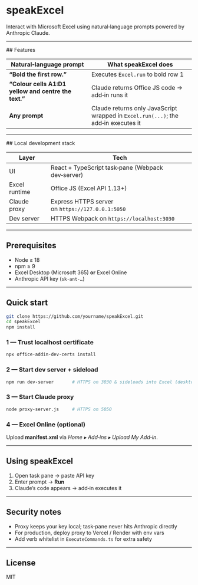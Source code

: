 
# speakExcel

Interact with Microsoft Excel using natural‑language prompts powered by Anthropic Claude.

---

## Features

| Natural‑language prompt | What speakExcel does |
|------------------------|----------------------|
| **“Bold the first row.”** | Executes `Excel.run` to bold row 1 |
| **“Colour cells A1:D1 yellow and centre the text.”** | Claude returns Office JS code → add‑in runs it |
| **Any prompt** | Claude returns only JavaScript wrapped in `Excel.run(...)`; the add‑in executes it |

---

## Local development stack

| Layer | Tech |
|-------|------|
| UI | React + TypeScript task‑pane (Webpack dev‑server) |
| Excel runtime | Office JS (Excel API 1.13+) |
| Claude proxy | Express HTTPS server on `https://127.0.0.1:5050` |
| Dev server | HTTPS Webpack on `https://localhost:3030` |

---

## Prerequisites

* Node ≥ 18
* npm ≥ 9
* Excel Desktop (Microsoft 365) **or** Excel Online
* Anthropic API key (`sk-ant‑…`)

---

## Quick start

```bash
git clone https://github.com/yourname/speakExcel.git
cd speakExcel
npm install
```

### 1 — Trust localhost certificate

```bash
npx office-addin-dev-certs install
```

### 2 — Start dev server + sideload

```bash
npm run dev-server       # HTTPS on 3030 & sideloads into Excel (desktop)
```

### 3 — Start Claude proxy

```bash
node proxy-server.js     # HTTPS on 5050
```

### 4 — Excel Online (optional)

Upload **manifest.xml** via *Home ▸ Add‑ins ▸ Upload My Add‑in*.

---

## Using speakExcel

1. Open task pane → paste API key  
2. Enter prompt → **Run**  
3. Claude’s code appears → add‑in executes it

---

## Security notes

* Proxy keeps your key local; task‑pane never hits Anthropic directly  
* For production, deploy proxy to Vercel / Render with env vars  
* Add verb whitelist in `ExecuteCommands.ts` for extra safety

---

## License

MIT
